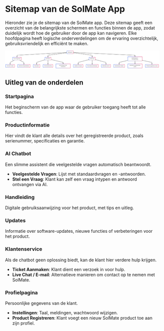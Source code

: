 # Sitemap van de SolMate App

Hieronder zie je de sitemap van de SolMate app. Deze sitemap geeft een overzicht van de belangrijkste schermen en functies binnen de app, zodat duidelijk wordt hoe de gebruiker door de app kan navigeren. Elke hoofdpagina heeft logische onderverdelingen om de ervaring overzichtelijk, gebruiksvriendelijk en efficiënt te maken.

![Sitemap](Sitemap2.png)

## Uitleg van de onderdelen

### Startpagina  
Het beginscherm van de app waar de gebruiker toegang heeft tot alle functies.

### Productinformatie  
Hier vindt de klant alle details over het geregistreerde product, zoals serienummer, specificaties en garantie.

### AI Chatbot  
Een slimme assistent die veelgestelde vragen automatisch beantwoordt.

- **Veelgestelde Vragen**: Lijst met standaardvragen en -antwoorden.  
- **Stel een Vraag**: Klant kan zelf een vraag intypen en antwoord ontvangen via AI.

### Handleiding  
Digitale gebruiksaanwijzing voor het product, met tips en uitleg.

### Updates  
Informatie over software-updates, nieuwe functies of verbeteringen voor het product.

### Klantenservice  
Als de chatbot geen oplossing biedt, kan de klant hier verdere hulp krijgen.

- **Ticket Aanmaken**: Klant dient een verzoek in voor hulp.  
- **Live Chat / E-mail**: Alternatieve manieren om contact op te nemen met SolMate.

### Profielpagina  
Persoonlijke gegevens van de klant.

- **Instellingen**: Taal, meldingen, wachtwoord wijzigen.  
- **Product Registreren**: Klant voegt een nieuw SolMate product toe aan zijn profiel.

